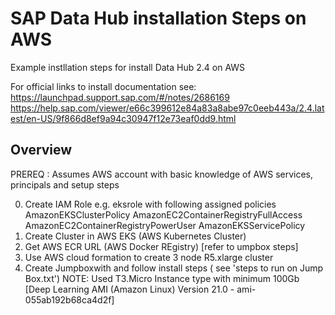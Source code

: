 # SAP Data Hub installation Steps on AWS
Example instllation steps for install Data Hub 2.4 on AWS

For official links to install documentation see:
https://launchpad.support.sap.com/#/notes/2686169
https://help.sap.com/viewer/e66c399612e84a83a8abe97c0eeb443a/2.4.latest/en-US/9f866d8ef9a94c30947f12e73eaf0dd9.html

Overview
---------
PREREQ : Assumes AWS account with basic knowledge of AWS services, principals and setup steps


0) Create IAM Role
    e.g. eksrole  with following assigned policies
         AmazonEKSClusterPolicy
         AmazonEC2ContainerRegistryFullAccess
         AmazonEC2ContainerRegistryPowerUser
         AmazonEKSServicePolicy
1) Create Cluster in AWS EKS (AWS Kubernetes Cluster)
2) Get AWS ECR URL   (AWS Docker REgistry) [refer to umpbox steps]
3) Use AWS cloud formation to create 3 node R5.xlarge  cluster 
3) Create Jumpboxwith and follow install steps ( see 'steps to run on Jump Box.txt')
    NOTE: Used T3.Micro Instance type with minimum 100Gb [Deep Learning AMI (Amazon Linux) Version 21.0 - ami-055ab192b68ca4d2f]

